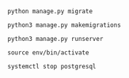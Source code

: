 `python manage.py migrate`

`python3 manage.py makemigrations`

`python3 manage.py runserver`

`source env/bin/activate`

`systemctl stop postgresql`